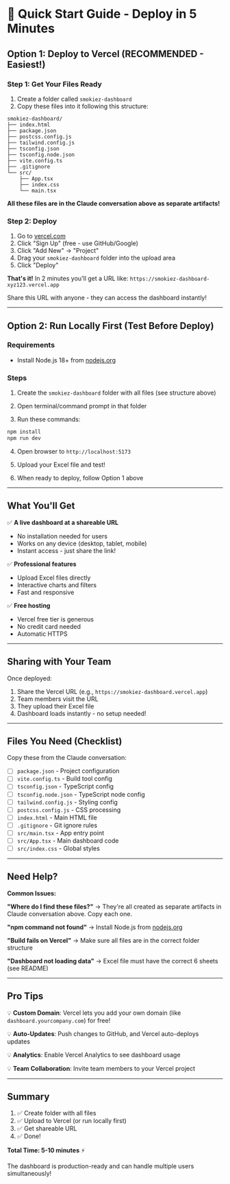 # 🚀 Quick Start Guide - Deploy in 5 Minutes

## Option 1: Deploy to Vercel (RECOMMENDED - Easiest!)

### Step 1: Get Your Files Ready
1. Create a folder called `smokiez-dashboard`
2. Copy these files into it following this structure:

```
smokiez-dashboard/
├── index.html
├── package.json
├── postcss.config.js
├── tailwind.config.js
├── tsconfig.json
├── tsconfig.node.json
├── vite.config.ts
├── .gitignore
└── src/
    ├── App.tsx
    ├── index.css
    └── main.tsx
```

**All these files are in the Claude conversation above as separate artifacts!**

### Step 2: Deploy
1. Go to [vercel.com](https://vercel.com)
2. Click "Sign Up" (free - use GitHub/Google)
3. Click "Add New" → "Project"
4. Drag your `smokiez-dashboard` folder into the upload area
5. Click "Deploy"

**That's it!** In 2 minutes you'll get a URL like:
`https://smokiez-dashboard-xyz123.vercel.app`

Share this URL with anyone - they can access the dashboard instantly!

---

## Option 2: Run Locally First (Test Before Deploy)

### Requirements
- Install Node.js 18+ from [nodejs.org](https://nodejs.org/)

### Steps
1. Create the `smokiez-dashboard` folder with all files (see structure above)

2. Open terminal/command prompt in that folder

3. Run these commands:
```bash
npm install
npm run dev
```

4. Open browser to `http://localhost:5173`

5. Upload your Excel file and test!

6. When ready to deploy, follow Option 1 above

---

## What You'll Get

✅ **A live dashboard at a shareable URL**
- No installation needed for users
- Works on any device (desktop, tablet, mobile)
- Instant access - just share the link!

✅ **Professional features**
- Upload Excel files directly
- Interactive charts and filters
- Fast and responsive

✅ **Free hosting**
- Vercel free tier is generous
- No credit card needed
- Automatic HTTPS

---

## Sharing with Your Team

Once deployed:
1. Share the Vercel URL (e.g., `https://smokiez-dashboard.vercel.app`)
2. Team members visit the URL
3. They upload their Excel file
4. Dashboard loads instantly - no setup needed!

---

## Files You Need (Checklist)

Copy these from the Claude conversation:

- [ ] `package.json` - Project configuration
- [ ] `vite.config.ts` - Build tool config
- [ ] `tsconfig.json` - TypeScript config
- [ ] `tsconfig.node.json` - TypeScript node config
- [ ] `tailwind.config.js` - Styling config
- [ ] `postcss.config.js` - CSS processing
- [ ] `index.html` - Main HTML file
- [ ] `.gitignore` - Git ignore rules
- [ ] `src/main.tsx` - App entry point
- [ ] `src/App.tsx` - Main dashboard code
- [ ] `src/index.css` - Global styles

---

## Need Help?

**Common Issues:**

**"Where do I find these files?"**
→ They're all created as separate artifacts in Claude conversation above. Copy each one.

**"npm command not found"**
→ Install Node.js from [nodejs.org](https://nodejs.org/)

**"Build fails on Vercel"**
→ Make sure all files are in the correct folder structure

**"Dashboard not loading data"**
→ Excel file must have the correct 6 sheets (see README)

---

## Pro Tips

💡 **Custom Domain**: Vercel lets you add your own domain (like `dashboard.yourcompany.com`) for free!

💡 **Auto-Updates**: Push changes to GitHub, and Vercel auto-deploys updates

💡 **Analytics**: Enable Vercel Analytics to see dashboard usage

💡 **Team Collaboration**: Invite team members to your Vercel project

---

## Summary

1. ✅ Create folder with all files
2. ✅ Upload to Vercel (or run locally first)
3. ✅ Get shareable URL
4. ✅ Done!

**Total Time: 5-10 minutes** ⚡

The dashboard is production-ready and can handle multiple users simultaneously!